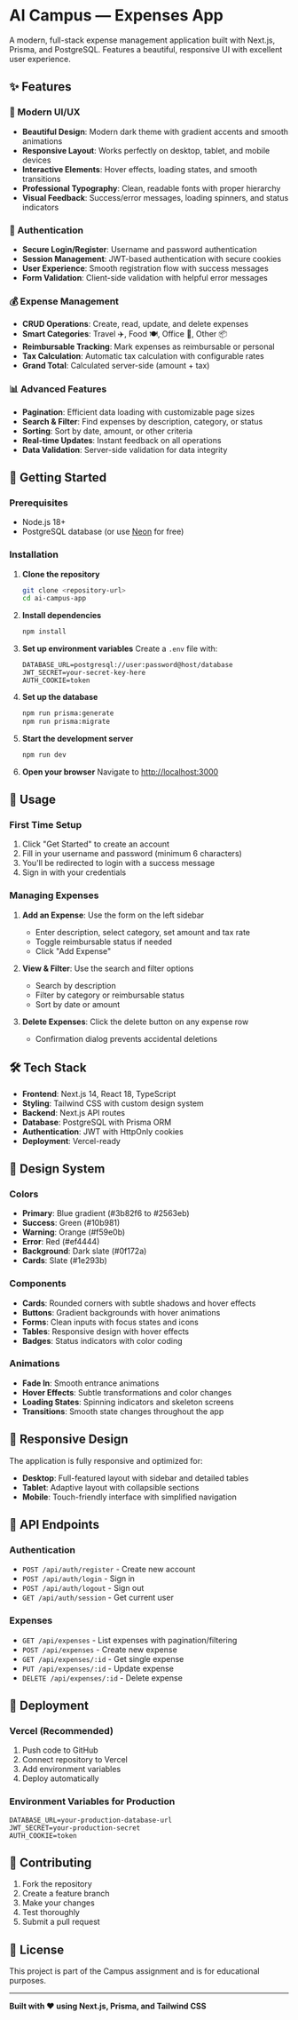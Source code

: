 # AI Campus — Expenses App

A modern, full-stack expense management application built with Next.js, Prisma, and PostgreSQL. Features a beautiful, responsive UI with excellent user experience.

## ✨ Features

### 🎨 Modern UI/UX
- **Beautiful Design**: Modern dark theme with gradient accents and smooth animations
- **Responsive Layout**: Works perfectly on desktop, tablet, and mobile devices
- **Interactive Elements**: Hover effects, loading states, and smooth transitions
- **Professional Typography**: Clean, readable fonts with proper hierarchy
- **Visual Feedback**: Success/error messages, loading spinners, and status indicators

### 🔐 Authentication
- **Secure Login/Register**: Username and password authentication
- **Session Management**: JWT-based authentication with secure cookies
- **User Experience**: Smooth registration flow with success messages
- **Form Validation**: Client-side validation with helpful error messages

### 💰 Expense Management
- **CRUD Operations**: Create, read, update, and delete expenses
- **Smart Categories**: Travel ✈️, Food 🍽️, Office 🏢, Other 📦
- **Reimbursable Tracking**: Mark expenses as reimbursable or personal
- **Tax Calculation**: Automatic tax calculation with configurable rates
- **Grand Total**: Calculated server-side (amount + tax)

### 📊 Advanced Features
- **Pagination**: Efficient data loading with customizable page sizes
- **Search & Filter**: Find expenses by description, category, or status
- **Sorting**: Sort by date, amount, or other criteria
- **Real-time Updates**: Instant feedback on all operations
- **Data Validation**: Server-side validation for data integrity

## 🚀 Getting Started

### Prerequisites
- Node.js 18+ 
- PostgreSQL database (or use [Neon](https://neon.tech) for free)

### Installation

1. **Clone the repository**
   ```bash
   git clone <repository-url>
   cd ai-campus-app
   ```

2. **Install dependencies**
   ```bash
   npm install
   ```

3. **Set up environment variables**
   Create a `.env` file with:
   ```env
   DATABASE_URL=postgresql://user:password@host/database
   JWT_SECRET=your-secret-key-here
   AUTH_COOKIE=token
   ```

4. **Set up the database**
   ```bash
   npm run prisma:generate
   npm run prisma:migrate
   ```

5. **Start the development server**
   ```bash
   npm run dev
   ```

6. **Open your browser**
   Navigate to [http://localhost:3000](http://localhost:3000)

## 🎯 Usage

### First Time Setup
1. Click "Get Started" to create an account
2. Fill in your username and password (minimum 6 characters)
3. You'll be redirected to login with a success message
4. Sign in with your credentials

### Managing Expenses
1. **Add an Expense**: Use the form on the left sidebar
   - Enter description, select category, set amount and tax rate
   - Toggle reimbursable status if needed
   - Click "Add Expense"

2. **View & Filter**: Use the search and filter options
   - Search by description
   - Filter by category or reimbursable status
   - Sort by date or amount

3. **Delete Expenses**: Click the delete button on any expense row
   - Confirmation dialog prevents accidental deletions

## 🛠️ Tech Stack

- **Frontend**: Next.js 14, React 18, TypeScript
- **Styling**: Tailwind CSS with custom design system
- **Backend**: Next.js API routes
- **Database**: PostgreSQL with Prisma ORM
- **Authentication**: JWT with HttpOnly cookies
- **Deployment**: Vercel-ready

## 🎨 Design System

### Colors
- **Primary**: Blue gradient (#3b82f6 to #2563eb)
- **Success**: Green (#10b981)
- **Warning**: Orange (#f59e0b)
- **Error**: Red (#ef4444)
- **Background**: Dark slate (#0f172a)
- **Cards**: Slate (#1e293b)

### Components
- **Cards**: Rounded corners with subtle shadows and hover effects
- **Buttons**: Gradient backgrounds with hover animations
- **Forms**: Clean inputs with focus states and icons
- **Tables**: Responsive design with hover effects
- **Badges**: Status indicators with color coding

### Animations
- **Fade In**: Smooth entrance animations
- **Hover Effects**: Subtle transformations and color changes
- **Loading States**: Spinning indicators and skeleton screens
- **Transitions**: Smooth state changes throughout the app

## 📱 Responsive Design

The application is fully responsive and optimized for:
- **Desktop**: Full-featured layout with sidebar and detailed tables
- **Tablet**: Adaptive layout with collapsible sections
- **Mobile**: Touch-friendly interface with simplified navigation

## 🔧 API Endpoints

### Authentication
- `POST /api/auth/register` - Create new account
- `POST /api/auth/login` - Sign in
- `POST /api/auth/logout` - Sign out
- `GET /api/auth/session` - Get current user

### Expenses
- `GET /api/expenses` - List expenses with pagination/filtering
- `POST /api/expenses` - Create new expense
- `GET /api/expenses/:id` - Get single expense
- `PUT /api/expenses/:id` - Update expense
- `DELETE /api/expenses/:id` - Delete expense

## 🚀 Deployment

### Vercel (Recommended)
1. Push code to GitHub
2. Connect repository to Vercel
3. Add environment variables
4. Deploy automatically

### Environment Variables for Production
```env
DATABASE_URL=your-production-database-url
JWT_SECRET=your-production-secret
AUTH_COOKIE=token
```

## 🤝 Contributing

1. Fork the repository
2. Create a feature branch
3. Make your changes
4. Test thoroughly
5. Submit a pull request

## 📄 License

This project is part of the Campus assignment and is for educational purposes.

---

**Built with ❤️ using Next.js, Prisma, and Tailwind CSS**
